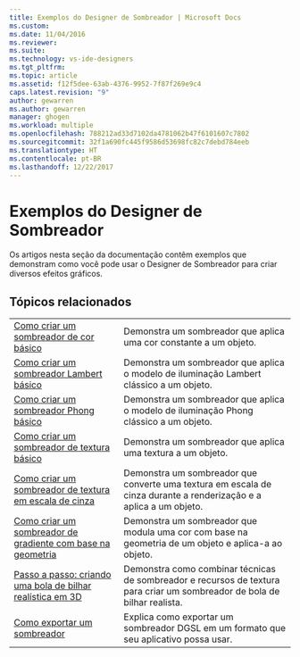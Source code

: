 ```yaml
---
title: Exemplos do Designer de Sombreador | Microsoft Docs
ms.custom: 
ms.date: 11/04/2016
ms.reviewer: 
ms.suite: 
ms.technology: vs-ide-designers
ms.tgt_pltfrm: 
ms.topic: article
ms.assetid: f12f5dee-63ab-4376-9952-7f87f269e9c4
caps.latest.revision: "9"
author: gewarren
ms.author: gewarren
manager: ghogen
ms.workload: multiple
ms.openlocfilehash: 788212ad33d7102da4781062b47f6101607c7802
ms.sourcegitcommit: 32f1a690fc445f9586d53698fc82c7debd784eeb
ms.translationtype: HT
ms.contentlocale: pt-BR
ms.lasthandoff: 12/22/2017
---
```

# <a name="shader-designer-examples"></a>Exemplos do Designer de Sombreador
Os artigos nesta seção da documentação contêm exemplos que demonstram como você pode usar o Designer de Sombreador para criar diversos efeitos gráficos.  
  
## <a name="related-topics"></a>Tópicos relacionados  
  
|||  
|-|-|  
|[Como criar um sombreador de cor básico](../designers/how-to-create-a-basic-color-shader.md)|Demonstra um sombreador que aplica uma cor constante a um objeto.|  
|[Como criar um sombreador Lambert básico](../designers/how-to-create-a-basic-lambert-shader.md)|Demonstra um sombreador que aplica o modelo de iluminação Lambert clássico a um objeto.|  
|[Como criar um sombreador Phong básico](../designers/how-to-create-a-basic-phong-shader.md)|Demonstra um sombreador que aplica o modelo de iluminação Phong clássico a um objeto.|  
|[Como criar um sombreador de textura básico](../designers/how-to-create-a-basic-texture-shader.md)|Demonstra um sombreador que aplica uma textura a um objeto.|  
|[Como criar um sombreador de textura em escala de cinza](../designers/how-to-create-a-grayscale-texture-shader.md)|Demonstra um sombreador que converte uma textura em escala de cinza durante a renderização e a aplica a um objeto.|  
|[Como criar um sombreador de gradiente com base na geometria](../designers/how-to-create-a-geometry-based-gradient-shader.md)|Demonstra um sombreador que modula uma cor com base na geometria de um objeto e aplica-a ao objeto.|  
|[Passo a passo: criando uma bola de bilhar realística em 3D](../designers/walkthrough-creating-a-realistic-3-d-billiard-ball.md)|Demonstra como combinar técnicas de sombreador e recursos de textura para criar um sombreador de bola de bilhar realista.|  
|[Como exportar um sombreador](../designers/how-to-export-a-shader.md)|Explica como exportar um sombreador DGSL em um formato que seu aplicativo possa usar.|
